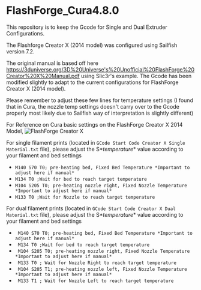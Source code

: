 # FlashForge_Cura4.8.0
This repository is to keep the Gcode for Single and Dual Extruder Configurations.

The Flashforge Creator X (2014 model) was configured using Sailfish version 7.2.

The original manual is based off here https://3duniverse.org/3D%20Universe's%20Unofficial%20FlashForge%20Creator%20X%20Manual.pdf using Slic3r's example. The Gcode has been modified slightly to adapt to the current configurations for FlashForge Creator X (2014 model). 

Please remember to adjust these few lines for temperature settings (I found that in Cura, the nozzle temp settings doesn't carry over to the Gcode properly most likely due to Sailfish way of interpretation is slightly different)

For Reference on Cura basic settings on the FlashForge Creator X 2014 Model, 
![FlashForge Creator X](main/FlashForge_CreatorX_Cura.png)

For single filament prints (located in ```GCode Start Code Creator X Single Material.txt``` file), please adjust the S*_temperature_* value according to your filament and bed settings
* ```M140 S70 T0; pre-heating bed, Fixed Bed Temperature *Important to adjust here if manual*```
* ```M134 T0 ;Wait for bed to reach target temperature```
* ```M104 S205 T0; pre-heating nozzle right, Fixed Nozzle Temperature *Important to adjust here if manual*```
* ```M133 T0 ;Wait for Nozzle to reach target temperature```

For dual filament prints (located in ```GCode Start Code Creator X Dual Material.txt``` file), please adjust the S*_temperature_* value according to your filament and bed settings
* ``` M140 S70 T0; pre-heating bed, Fixed Bed Temperature *Important to adjust here if manual*``` 
* ``` M134 T0 ;Wait for bed to reach target temperature``` 
* ``` M104 S205 T0; pre-heating nozzle right, Fixed Nozzle Temperature *Important to adjust here if manual*``` 
* ``` M133 T0 ; Wait for Nozzle Right to reach target temperature``` 
* ``` M104 S205 T1; pre-heating nozzle left, Fixed Nozzle Temperature *Important to adjust here if manual*``` 
* ``` M133 T1 ; Wait for Nozzle Left to reach target temperature``` 
